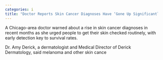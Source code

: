 ```yaml
---
categories: i
title: "Doctor Reports Skin Cancer Diagnoses Have ‘Gone Up Significantly Urges Skin Checks"
---
```


A Chicago-area doctor warned about a rise in skin cancer diagnoses in recent months as she urged people to get their skin checked routinely, with early detection key to survival rates. 



Dr. Amy Derick, a dermatologist and Medical Director of Derick Dermatology, said melanoma and other skin cance